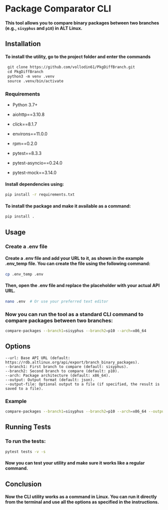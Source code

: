 # Package Comparator CLI

#### This tool allows you to compare binary packages between two branches (e.g., `sisyphus` and `p10`) in ALT Linux.

## Installation
#### To install the utility, go to the project folder and enter the commands
```markdown
 git clone https://github.com/vollodin61/PkgDiffBranch.git
 cd PkgDiffBranch  
 python3 -m venv .venv
 source .venv/bin/activate
```
### Requirements

- Python 3.7+
- aiohttp==3.10.8
- click==8.1.7
- environs==11.0.0
- rpm==0.2.0  


- pytest==8.3.3
- pytest-asyncio==0.24.0
- pytest-mock==3.14.0

#### Install dependencies using:

```bash
pip install -r requirements.txt
```

#### To install the package and make it available as a command:
```bash
pip install .
```

## Usage
### Create a .env file
#### Create a .env file and add your URL to it, as shown in the example .env_temp file. You can create the file using the following command:
```bash
cp .env_temp .env
```
#### Then, open the .env file and replace the placeholder with your actual API URL.
```bash
nano .env  # Or use your preferred text editor
```
### Now you can run the tool as a standard CLI command to compare packages between two branches:
```bash
compare-packages --branch1=sisyphus --branch2=p10 --arch=x86_64
```

## Options
    --url: Base API URL (default: https://rdb.altlinux.org/api/export/branch_binary_packages).
    --branch1: First branch to compare (default: sisyphus).
    --branch2: Second branch to compare (default: p10).
    --arch: Package architecture (default: x86_64).
    --output: Output format (default: json).
    --output-file: Optional output to a file (if specified, the result is saved to a file).

### Example
```bash
compare-packages --branch1=sisyphus --branch2=p10 --arch=x86_64 --output=json --output-file=output.json
```

## Running Tests

### To run the tests:

```bash
pytest tests -v -s
```

#### Now you can test your utility and make sure it works like a regular command.

## Conclusion
#### Now the CLI utility works as a command in Linux. You can run it directly from the terminal and use all the options as specified in the instructions.